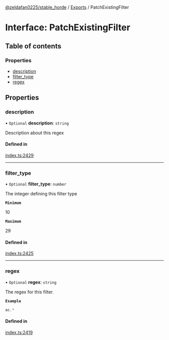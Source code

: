 [@zeldafan0225/stable_horde](../../README.md) / [Exports](../modules.md) / PatchExistingFilter

# Interface: PatchExistingFilter

## Table of contents

### Properties

- [description](PatchExistingFilter.md#description)
- [filter\_type](PatchExistingFilter.md#filter_type)
- [regex](PatchExistingFilter.md#regex)

## Properties

### description

• `Optional` **description**: `string`

Description about this regex

#### Defined in

[index.ts:2429](https://github.com/MrlolDev/stable_horde/blob/2389aa8/index.ts#L2429)

___

### filter\_type

• `Optional` **filter\_type**: `number`

The integer defining this filter type

**`Minimum`**

10

**`Maximum`**

29

#### Defined in

[index.ts:2425](https://github.com/MrlolDev/stable_horde/blob/2389aa8/index.ts#L2425)

___

### regex

• `Optional` **regex**: `string`

The regex for this filter.

**`Example`**

```ts
ac.*
```

#### Defined in

[index.ts:2419](https://github.com/MrlolDev/stable_horde/blob/2389aa8/index.ts#L2419)
